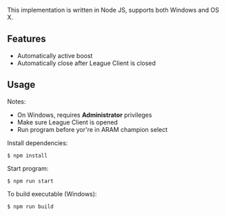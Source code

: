 This implementation is written in Node JS, supports both Windows and OS X.

## Features
- Automatically active boost
- Automatically close after League Client is closed

## Usage

Notes:
- On Windows, requires **Administrator** privileges
- Make sure League Client is opened
- Run program before yor're in ARAM champion select

Install dependencies:
```
$ npm install
```

Start program:
```
$ npm run start
```

To build executable (Windows):
```
$ npm run build
```
